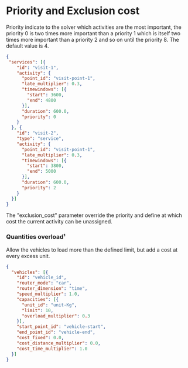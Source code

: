 # Priority and Exclusion cost

Priority indicate to the solver which activities are the most important, the priority 0 is two times more important than a priority 1 which is itself two times more important than a priority 2 and so on until the priority 8. The default value is 4.

```json
{
 "services": [{
    "id": "visit-1",
    "activity": {
      "point_id": "visit-point-1",
      "late_multiplier": 0.3,
      "timewindows": [{
        "start": 3600,
        "end": 4800
      }],
      "duration": 600.0,
      "priority": 0
    }
  }, {
    "id": "visit-2",
    "type": "service",
    "activity": {
      "point_id": "visit-point-1",
      "late_multiplier": 0.3,
      "timewindows": [{
        "start": 3800,
        "end": 5000
      }],
      "duration": 600.0,
      "priority": 2
    }
  }]
}
```

The "exclusion_cost" parameter override the priority and define at which cost the current activity can be unassigned.

### <a name="quantities-overload"></a>Quantities overload¹

Allow the vehicles to load more than the defined limit, but add a cost at every excess unit.

```json
{
  "vehicles": [{
    "id": "vehicle_id",
    "router_mode": "car",
    "router_dimension": "time",
    "speed_multiplier": 1.0,
    "capacities": [{
      "unit_id": "unit-Kg",
      "limit": 10,
      "overload_multiplier": 0.3
    }],
    "start_point_id": "vehicle-start",
    "end_point_id": "vehicle-end",
    "cost_fixed": 0.0,
    "cost_distance_multiplier": 0.0,
    "cost_time_multiplier": 1.0
  }]
}
```
